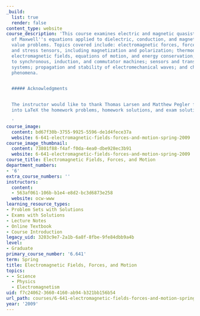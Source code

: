 ```yaml
---
_build:
  list: true
  render: false
content_type: website
course_description: 'This course examines electric and magnetic quasistatic forms
  of Maxwell''s equations applied to dielectric, conduction, and magnetization boundary
  value problems. Topics covered include: electromagnetic forces, force densities,
  and stress tensors, including magnetization and polarization; thermodynamics of
  electromagnetic fields, equations of motion, and energy conservation; applications
  to synchronous, induction, and commutator machines; sensors and transducers; microelectromechanical
  systems; propagation and stability of electromechanical waves; and charge transport
  phenomena.


  ##### Acknowledgments


  The instructor would like to thank Thomas Larsen and Matthew Pegler for transcribing
  into LaTeX the homework problems, homework solutions, and exam solutions.

  '
course_image:
  content: bd67f30b-3755-9925-5596-de1d4fece37a
  website: 6-641-electromagnetic-fields-forces-and-motion-spring-2009
course_image_thumbnail:
  content: 73801f88-f4af-f0da-4ea0-dbe928ec3b91
  website: 6-641-electromagnetic-fields-forces-and-motion-spring-2009
course_title: Electromagnetic Fields, Forces, and Motion
department_numbers:
- '6'
extra_course_numbers: ''
instructors:
  content:
  - 563af061-106b-b1e4-e8d2-bc3d6873e258
  website: ocw-www
learning_resource_types:
- Problem Sets with Solutions
- Exams with Solutions
- Lecture Notes
- Online Textbook
- Course Introduction
legacy_uid: 3203c9e7-2a1b-6a8f-8fbe-9fe84dbb9a4b
level:
- Graduate
primary_course_number: '6.641'
term: Spring
title: Electromagnetic Fields, Forces, and Motion
topics:
- - Science
  - Physics
  - Electromagnetism
uid: f7c24062-3660-4160-ab94-b321bb156b54
url_path: courses/6-641-electromagnetic-fields-forces-and-motion-spring-2009
year: '2009'
---
```

